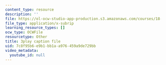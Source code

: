 ```yaml
---
content_type: resource
description: ''
file: https://ol-ocw-studio-app-production.s3.amazonaws.com/courses/18-06sc-linear-algebra-fall-2011/7c8f95b6e9b1bb1aa976459a9de729bb_mVeuZzJdd1w.srt
file_type: application/x-subrip
learning_resource_types: []
ocw_type: OCWFile
resourcetype: Other
title: 3play caption file
uid: 7c8f95b6-e9b1-bb1a-a976-459a9de729bb
video_metadata:
  youtube_id: null
---
```


